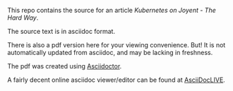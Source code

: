 This repo contains the source for an article _Kubernetes on Joyent - The Hard Way_.

The source text is in asciidoc format.

There is also a pdf version here for your viewing convenience. But! It is not automatically updated from asciidoc, and may be lacking in freshness.

The pdf was created using [Asciidoctor](http://asciidoctor.org/).

A fairly decent online asciidoc viewer/editor can be found at [AsciiDocLIVE](https://asciidoclive.com/edit/scratch/1). 